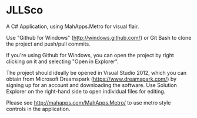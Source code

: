 JLLSco
======
A C# Application, using MahApps.Metro for visual flair.

Use "Github for Windows" (http://windows.github.com/) or Git Bash to clone the project and push/pull commits.

If you're using Github for Windows, you can open the project by right clicking on it and selecting "Open in Explorer".

The project should ideally be opened in Visual Studio 2012, which you can obtain from Microsoft Dreamspark (https://www.dreamspark.com/) by signing up for an account and downloading the software. Use Solution Explorer on the right-hand side to open individual files for editing.

 Please see http://mahapps.com/MahApps.Metro/ to use metro style controls in the application.

